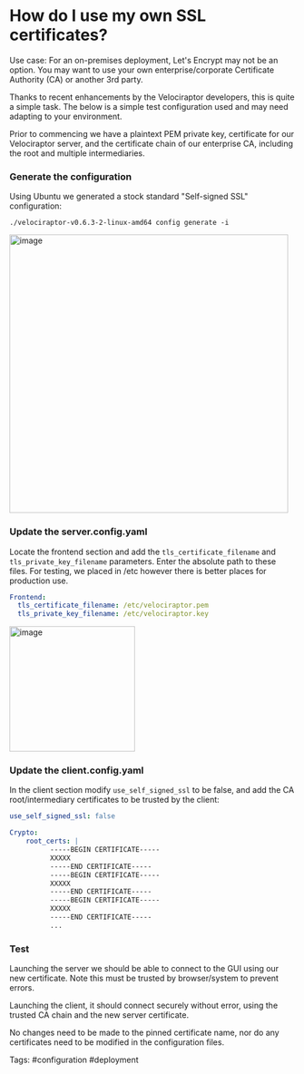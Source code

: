 # How do I use my own SSL certificates?

Use case: For an on-premises deployment, Let's Encrypt may not be an option. You may want to use your own enterprise/corporate Certificate Authority (CA) or another 3rd party.

Thanks to recent enhancements by the Velociraptor developers, this is quite a simple task. The below is a simple test configuration used and may need adapting to your environment.

Prior to commencing we have a plaintext PEM private key, certificate for our Velociraptor server, and the certificate chain of our enterprise CA, including the root and multiple intermediaries.


### Generate the configuration
Using Ubuntu we generated a stock standard "Self-signed SSL" configuration:

`./velociraptor-v0.6.3-2-linux-amd64 config generate -i`

<img width="491" alt="image" src="https://user-images.githubusercontent.com/30587915/163787136-f9e6f16f-5119-4cd0-ba43-741ab64cdc42.png">

### Update the server.config.yaml
Locate the frontend section and add the `tls_certificate_filename` and `tls_private_key_filename` parameters. Enter the absolute path to these files. For testing, we placed in /etc however there is better places for production use.
```yaml
Frontend:
  tls_certificate_filename: /etc/velociraptor.pem
  tls_private_key_filename: /etc/velociraptor.key
```

<img width="221" alt="image" src="https://user-images.githubusercontent.com/30587915/163787153-9734cbb8-ddbf-4140-b4d6-1c89e19afa7c.png">


### Update the client.config.yaml
In the client section modify `use_self_signed_ssl` to be false, and add the CA root/intermediary certificates to be trusted by the client:

```yaml
use_self_signed_ssl: false

Crypto:
    root_certs: |
          -----BEGIN CERTIFICATE-----
          XXXXX
          -----END CERTIFICATE-----
          -----BEGIN CERTIFICATE-----
          XXXXX
          -----END CERTIFICATE-----
          -----BEGIN CERTIFICATE-----
          XXXXX
          -----END CERTIFICATE-----
          ...
```

### Test
Launching the server we should be able to connect to the GUI using our new certificate. Note this must be trusted by browser/system to prevent errors.

Launching the client, it should connect securely without error, using the trusted CA chain and the new server certificate.

No changes need to be made to the pinned certificate name, nor do any certificates need to be modified in the configuration files.

Tags: #configuration #deployment
